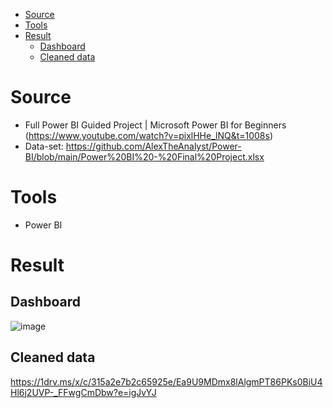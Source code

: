 - [Source](#source)
- [Tools](#tools)
- [Result](#result)
  * [Dashboard](#dashboard)
  * [Cleaned data](#cleaned-data)

# Source
- Full Power BI Guided Project | Microsoft Power BI for Beginners (https://www.youtube.com/watch?v=pixlHHe_lNQ&t=1008s)
- Data-set: https://github.com/AlexTheAnalyst/Power-BI/blob/main/Power%20BI%20-%20Final%20Project.xlsx
  
# Tools
- Power BI

# Result
## Dashboard
![image](https://github.com/user-attachments/assets/56c424f0-aebb-4f3d-a8e2-755d84cd0b33)

## Cleaned data
https://1drv.ms/x/c/315a2e7b2c65925e/Ea9U9MDmx8lAlgmPT86PKs0BiU4Hl6j2UVP-_FFwgCmDbw?e=igJvYJ





